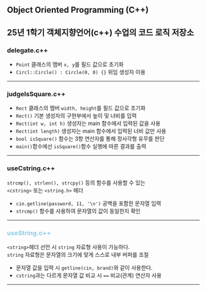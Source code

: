 ## Object Oriented Programming (C++)
25년 1학기 객체지향언어(c++) 수업의 코드 로직 저장소
---
### delegate.c++
- `Point` 클래스의 맴버 `x, y`를 필드 값으로 초기화
- `Circl::Circle() : Circle(0, 0) {}` 위임 생성자 이용
---
### judgeIsSquare.c++
- `Rect` 클래스의 맴버 `width, height`를 필드 값으로 초기화
- `Rect()` 기본 생성자의 구현부에서 높이 및 너비를 입력
- `Rect(int w, int h)` 생성자는 main 함수에서 입력된 값을 사용
- `Rect(int length)` 생성자는 main 함수에서 입력된 너비 값만 사용
- `bool isSquare()` 함수는 3항 연산자를 통해 정사각형 유무를 판단
- `main()`함수에선 `isSquare()`함수 실행에 따른 결과를 출력
---
### useCstring.c++
`strcmp(), strlen(), strcpy()` 등의 함수를 사용할 수 있는<br>
`<cstring>` 또는 `<string.h>` 헤더
- `cin.getline(password, 11, '\n')` 공백을 포함한 문자열 입력
- `strcmp()` 함수를 사용하여 문자열의 값이 동일한지 확인
---
### <span style="color: skyblue">useString.c++</span>
`<string>`헤더 선언 시 `string` 자료형 사용이 가능하다.<br>
`string` 자료형은 문자열의 크기에 맞게 스스로 내부 버퍼를 조절
- 문자열 값을 입력 시 `getline(cin, brand)`와 같이 사용한다.
- `cstring`과는 다르게 문자열 값 비교 시 `==` 비교(관계) 연산자 사용
---